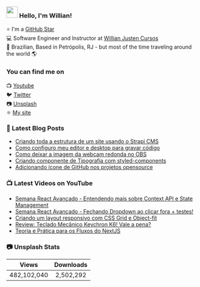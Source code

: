 ### <img src="https://media.giphy.com/media/hvRJCLFzcasrR4ia7z/giphy.gif" width="30px"> Hello, I'm Willian!

⭐ I'm a [GitHub Star](https://stars.github.com/profiles/willianjusten/) <br>
💻 Software Engineer and Instructor at [Willian Justen Cursos](https://willianjusten.com.br/cursos) <br>
🏡 Brazilian, Based in Petrópolis, RJ - but most of the time traveling around the world 🌎

### You can find me on

📺 [Youtube](https://www.youtube.com/WillianJustenCursos/?sub_confirmation=1) <br>
🐦 [Twitter](https://twitter.com/Willian_justen) <br>
📷 [Unsplash](https://unsplash.com/@willianjusten) <br>
⚛️ [My site](https://willianjusten.com.br) <br>

### 📕 Latest Blog Posts

<!-- BLOG:START -->
- [Criando toda a estrutura de um site usando o Strapi CMS](https://willianjusten.com.br/criando-toda-a-estrutura-de-um-site-usando-o-strapi-cms/)
- [Como configuro meu editor e desktop para gravar código](https://willianjusten.com.br/como-configuro-meu-editor-e-desktop-para-gravar-codigo/)
- [Como deixar a imagem da webcam redonda no OBS](https://willianjusten.com.br/como-deixar-a-imagem-da-webcam-redonda-no-obs/)
- [Criando componente de Tipografia com styled-components](https://willianjusten.com.br/criando-componente-de-tipografia-com-styled-components/)
- [Adicionando ícone de GitHub nos projetos opensource](https://willianjusten.com.br/adicionando-icone-de-github-nos-projetos-opensource/)
<!-- BLOG:END -->

### 📺 Latest Videos on YouTube

<!-- YOUTUBE:START -->
- [Semana React Avançado - Entendendo mais sobre Context API e State Management](https://www.youtube.com/watch?v=BRJ5vV-rwUM)
- [Semana React Avançado - Fechando Dropdown ao clicar fora + testes!](https://www.youtube.com/watch?v=wgFMoBu3zpU)
- [Criando um layout responsivo com CSS Grid e Object-fit](https://www.youtube.com/watch?v=Y9uat94abxU)
- [Review: Teclado Mecânico Keychron K6! Vale a pena?](https://www.youtube.com/watch?v=EDJYvn48MV0)
- [Teoria e Prática para os Fluxos do NextJS](https://www.youtube.com/watch?v=pIyYndiXLpU)
<!-- YOUTUBE:END -->

### 📷 Unsplash Stats

<!-- UNSPLASH-STATS:START -->
| **Views**         | **Downloads**        |
|:-----------------:|:--------------------:|
|482,102,040   | 2,502,292 |
<!-- UNSPLASH-STATS:END -->
